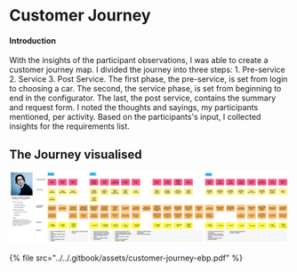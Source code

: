 # Customer Journey

#### Introduction

With the insights of the participant observations, I was able to create a customer journey map. I divided the journey into three steps: 1. Pre-service 2. Service 3. Post Service. The first phase, the pre-service, is set from login to choosing a car. The second, the service phase, is set from beginning to end in the configurator. The last, the post service, contains the summary and request form. I noted the thoughts and sayings, my participants mentioned, per activity. Based on the participants's input, I collected insights for the requirements list. 



## The Journey visualised

![](../../.gitbook/assets/image%20%2820%29.png)



{% file src="../../.gitbook/assets/customer-journey-ebp.pdf" %}



